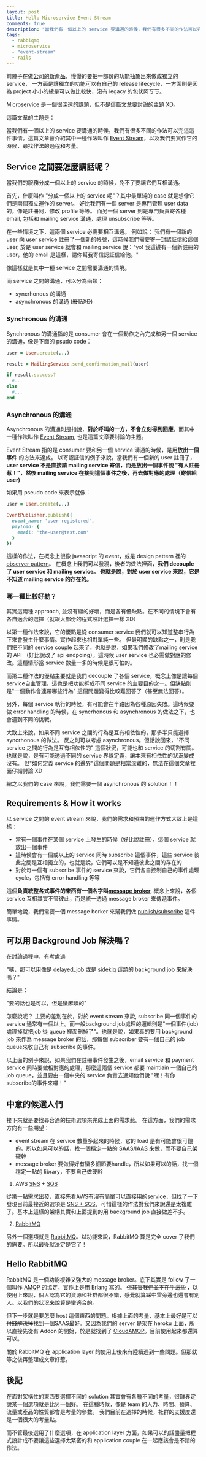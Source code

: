 ```yaml
---
layout: post
title: Hello Microservice Event Stream
comments: true
description: "當我們有一個以上的 service 要溝通的時候，我們有很多不同的作法可以完這這件事情。這篇文章會介紹其中一種作法叫作 Event Stream，以及我們要實作它的時候，尋找作法的過程和考量。"
tags:
  - rabbiqmq
  - microservice
  - "event-stream"
  - rails
---
```


前陣子在做[公司的新產品](https://hire.codementor.io)，慢慢的要把一部份的功能抽象出來做成獨立的 service，
一方面是讓獨立的功能可以有自己的 release lifecycle，一方面則是因為 project 小小的總是可以做比較快，沒有 legacy 的包伏阿ㄎㄎ。

Microservice 是一個很深遠的課題，但不是這篇文章要討論的主題 XD。

這篇文章的主題是：

當我們有一個以上的 service 要溝通的時候，我們有很多不同的作法可以完這這件事情。這篇文章會介紹其中一種作法叫作 [Event Stream](https://www.thoughtworks.com/insights/blog/scaling-microservices-event-stream)，以及我們要實作它的時候，尋找作法的過程和考量。


## Service 之間要怎麼講話呢？

當我們的服務分成一個以上的 service 的時候，免不了要讓它們互相溝通。

首先，什麼叫作 "分成一個以上的 service 呢"？其中最單純的 case 就是想像它們是兩個獨立運作的 server。
好比我們有一個 server 是專門管理 user data 的，像是註冊阿，修改 profile 等等。
而另一個 server 則是專門負責寄各種 email, 包括和 mailing service 溝通，處理 unsubscribe 等等。

在一些情境之下，這兩個 service 必需要相互溝通。
例如說： 我們有一個新的 user 向 user service 註冊了一個新的帳號，這時候我們需要寄一封認証信給這個 user,
於是 user service 就會和 mailing service 說："yo! 我這邊有一個新註冊的 user，他的 email 是這樣，請你幫我寄信認証信給他。"


像這樣就是其中一種 service 之間需要溝通的情境。

而 service 之間的溝通，可以分為兩類：

- syncrhonous 的溝通
- asynchronous 的溝通 (~~廢話XD~~)


### Synchronous 的溝通

Synchronous 的溝通指的是 consumer 會在一個動作之內完成和另一個 service 的溝通，像是下面的 psudo code：

```ruby
user = User.create(...)

result = MailingService.send_confirmation_mail(user)

if result.success?
  #...
else
  #...
end

```

### Asynchronous 的溝通

Asynchronous 的溝通則是指說，**對於呼叫的一方，不會立刻得到回應**。而其中一種作法叫作 [Event Stream](https://www.thoughtworks.com/insights/blog/scaling-microservices-event-stream), 也是這篇文章要討論的主題。

Event Stream 指的是 consumer 要和另一個 service 溝通的時候，是用**放出一個事件** 的方法來達成。
以寄認証信的例子來說，當我們有一個新的 user 註冊了，**user service 不是直接請 mailing service 寄信，而是放出一個事件說 "有人註冊惹！"，然後 mailing service 在接到這個事件之後，再去做對應的處理（寄信給user)**

如果用 pseudo code 來表示就像：

```ruby
user = User.create(...)

EventPublisher.publish({
  event_name: 'user-registered',
  payload: {
    email: 'the-user@test.com'
  }
})
```

這樣的作法，在概念上很像 javascript 的 event，或是 design pattern 裡的 [observer pattern](https://en.wikipedia.org/wiki/Observer_pattern)。
在概念上我們可以發現，後者的做法裡面，**我們 decouple 了 user service 和 mailing service。
也就是說，對於 user service 來說，它是不知道 mailing service 的存在的。**


### 哪一種比較好勒？

其實這兩種 approach, 並沒有顯的好壞，而是各有優缺點。在不同的情境下會有各自適合的選擇（就跟大部份的程式設計選擇一樣 XD）

以第一種作法來說，它的優點是從 consumer service 我們就可以知道整串行為下來會發生什麼事情。實作起來也相對單純一些。
但最明顯的缺點之一，則是我們把不同的 service couple 起來了，也就是說，如果我們修改了mailing service 的 API （好比說改了 api endpoing），這時候 user service 也必需做對應的修改。這種情形當 service 數量一多的時候是很可怕的。

而第二種作法的優點主要就是我們 decouple 了各個 service，概念上像是讓每個service自主管理，這也是把功能拆成不同 service 的主要目的之一。但缺點則是"一個動作會連帶哪些行為" 這個問題變得比較難回答了（甚至無法回答）。

另外，每個 service 執行的時候，有可能會在半路因為各種原因失敗。這時候要做 error handling 的時候，在 syncrhonous 和 asynchronous 的做法之下，也會遇到不同的挑戰。


大致上來說，如果不同 service 之間的行為是互有相依性的，那多半只能選擇 syncrhonous 的做法。
反之則可以考慮 asynchronous。但話說回來，"不同 service 之間的行為是互有相依性的" 這個狀況，可能也和 service 的切割有關。
也就是說，是有可能透過不同的 service 界線定義，讓本來有相依性的狀況變成沒有。
但"如何定義 service 的邊界"這個問題是相當深難的，無法在這個文章裡面仔細討論 XD

總之以我們的 case 來說，我們需要一個 asynchronous 的 solution！！

## Requirements & How it works

以 service 之間的 event stream 來說，我們的需求和預期的運作方式大致上是這樣：

- 當有一個事件在某個 service 上發生的時候（好比說註冊），這個 service 就放出一個事件
- 這時候會有一個或以上的 service 同時 subscribe 這個事件，這些 service 彼此之間是互相獨立的，也就是說，它們可以是不知道彼此之間的存在的
- 對於每一個有 subscribe 事件的 service 來說，它們各自控制自己的事件處理 cycle，包括有 error handling 等等

這個**負責統整各式事件的東西有一個名字叫[message broker](https://en.wikipedia.org/wiki/Message_broker)**, 概念上來說，各個 service 互相其實不管彼此，而是統一透過 message broker 來傳遞事件。

簡單地說，我們需要一個 message borker 來幫我們做 [publish/subscribe](https://en.wikipedia.org/wiki/Publish%E2%80%93subscribe_pattern) 這件事情。

## 可以用 Background Job 解決嗎？

在討論過程中，有考慮過

"咦，那可以用像是 [delayed_job](https://github.com/collectiveidea/delayed_job) 或是 [sidekiq](https://github.com/mperham/sidekiq) 這類的 background job 來解決嗎？"

結論是：

"要的話也是可以，但是蠻麻煩的"

怎麼說呢？
主要的差別在於，對於 event stream 來說, subscribe 同一個事件的 service 通常有一個以上。而一般background job處理的邏輯則是"一個事件(job)處理掉就把job 從 queue 裡面刪掉了"。也就是說，如果真的要用 background job 來作為 message broker 的話，那每個 subscriber 要有一個自己的 job queue來收自己有 subscribe 的事件。

以上面的例子來說，如果我們在註冊事件發生之後，email service 和 payment service 同時要做相對應的處理，那麼這兩個 service 都要 maintiain 一個自己的 job queue，並且要由一個中央的 service 負責去通知他們說 "嘿！有你subscribe的事件來囉！"



## 中意的候選人們

接下來就是要找尋合適的技術選項來完成上面的需求惹。
在這方面，我們的需求方向有一些期望：

- event stream 在 service 數量多起來的時候，它的 load 是有可能會很可觀的。所以如果可以的話，找一個穩定一點的 [SAAS](https://en.wikipedia.org/wiki/Software_as_a_service)/[IAAS](http://searchcloudcomputing.techtarget.com/definition/Infrastructure-as-a-Service-IaaS) 來做，而不要自己架硬幹
- message broker 要做得好有蠻多細節要handle，所以如果可以的話，找一個穩定一點的 library，不要自己做硬幹

1. AWS [SNS](https://aws.amazon.com/sns/) + [SQS](https://aws.amazon.com/sqs/)

從第一點需求出發，直接先看AWS有沒有簡單可以直接用的service，但找了一下發現目前最接近的選項是 [SNS + SQS](https://www.infoq.com/articles/AmazonPubSub)，可惜這樣的作法對我們來說還是太複雜了。基本上這樣的架構其實和上面提到的用 background job 直接做差不多。

2. [RabbitMQ](https://www.rabbitmq.com/)

另外一個選項就是 [RabbitMQ](https://www.rabbitmq.com/)。以功能來說，RabbitMQ 算是完全 cover 了我們的需要。所以最後就決定是它了！


## Hello RabbitMQ

RabbitMQ 是一個功能複雜又強大的 message broker。底下其實是 follow 了一個叫作 [AMQP](https://en.wikipedia.org/wiki/Advanced_Message_Queuing_Protocol) 的協定，實作上是用 Erlang 寫的。 ~~但其實我們並不在乎這些~~ ，以使用上來說，個人認為它的資源和社群都很不錯，感覺就算踩中雷旁邊也還會有別人。以我們的狀況來說算是蠻適合的。

但下一步就是要怎麼 host 這個東西的問題。根據上面的考量，基本上最好是可以~~付錢解決掉~~找到一個SAAS最好。又因為我們的 server 是架在 heroku 上面，所以直接先從有 Addon 的開始，於是就找到了 [CloudAMQP](https://www.cloudamqp.com/)。目前使用起來都還算可以。

關於 RabbitMQ 在 application layer 的使用上後來有陸續遇到一些問題。但那就等之後再整理成文章好惹。

## 後記

在面對架構性的東西要選擇不同的 solution 其實會有各種不同的考量，很難界定說某一個選項就是比另一個好。
在這種時候，像是 team 的人力、時間、預算、流量或產品的性質都會是考量的參數。
我們目前在選擇的時候，社群的支援度還是一個很大的考量點。

而不管最後選用了什麼選項，在 application layer 方面，如果可以的話盡量把程式設計成不要讓這些選擇太緊密的和 application couple 在一起應該會是不錯的作法。

